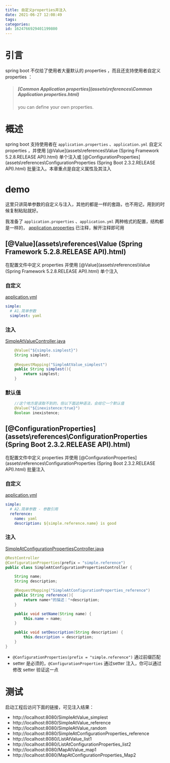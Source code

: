 ```yaml
---
title: 自定义properties并注入
date: 2021-06-27 12:08:49
tags: 
categories: 
id: 1624766929401199800
---
```


# 引言

spring boot 不仅给了使用者大量默认的 properties ，而且还支持使用者自定义 properties ：

> #####  [Common Application properties](assets\references\Common Application properties.html) 
>
> you can define your own properties.

# 概述

spring boot 支持使用者在 `application.properties` 、`application.yml` 自定义 properties ，并使用  [@Value](assets\references\Value (Spring Framework 5.2.8.RELEASE API).html) 单个注入或 [@ConfigurationProperties](assets\references\ConfigurationProperties (Spring Boot 2.3.2.RELEASE API).html) 批量注入。本章重点是自定义属性及其注入

# demo

这里只讲简单参数的自定义与注入，其他的都是一样的套路，也不用记，用到的时候复制粘贴就好。

我准备了 `application.properties` 、`application.yml` 两种格式的配置，结构都是一样的， [application.properties](demo\src\main\resources\application.properties)  已注释，解开注释即可用

##  [@Value](assets\references\Value (Spring Framework 5.2.8.RELEASE API).html) 

在配置文件中定义 properties 并使用 [@Value](assets\references\Value (Spring Framework 5.2.8.RELEASE API).html) 单个注入

### 自定义

 [application.yml](demo\src\main\resources\application.yml) 

```yaml
simple:
  # A1.简单参数
  simplest: yaml
```

### 注入

 [SimpleAtValueController.java](demo\src\main\java\com\example\demo\controller\A_simple\SimpleAtValueController.java) 

```java
    @Value("${simple.simplest}")
    String simplest;
    
    @RequestMapping("SimpleAtValue_simplest")
    public String simplest(){
        return simplest;
    }
```

### 默认值

```java
    //这个地方是读取不到的，但以下面这种语法，会给它一个默认值
    @Value("${inexistence:true}")
    Boolean inexistence;
```

##  [@ConfigurationProperties](assets\references\ConfigurationProperties (Spring Boot 2.3.2.RELEASE API).html) 

在配置文件中定义 properties 并使用  [@ConfigurationProperties](assets\references\ConfigurationProperties (Spring Boot 2.3.2.RELEASE API).html) 批量注入

### 自定义

 [application.yml](demo\src\main\resources\application.yml) 

```yaml
simple:
  # A2.简单参数 - 参数引用
  reference:
    name: yaml
    description: ${simple.reference.name} is good
```

### 注入

 [SimpleAtConfigurationPropertiesController.java](demo\src\main\java\com\example\demo\controller\A_simple\SimpleAtConfigurationPropertiesController.java) 

```java
@RestController
@ConfigurationProperties(prefix = "simple.reference")
public class SimpleAtConfigurationPropertiesController {

    String name;
    String description;

    @RequestMapping("SimpleAtConfigurationProperties_reference")
    public String reference(){
        return name+"的描述："+description;
    }

    public void setName(String name) {
        this.name = name;
    }

    public void setDescription(String description) {
        this.description = description;
    }
}
```

- `@ConfigurationProperties(prefix = "simple.reference")` 通过前缀匹配
- setter 是必须的，`@ConfigurationProperties` 通过setter 注入，你可以通过修改 setter 验证这一点

# 测试

启动工程后访问下面的链接，可见注入结果：

- http://localhost:8080/SimpleAtValue_simplest
- http://localhost:8080/SimpleAtValue_reference
- http://localhost:8080/SimpleAtValue_random
- http://localhost:8080/SimpleAtConfigurationProperties_reference
- http://localhost:8080/ListAtValue_list1
- http://localhost:8080/ListAtConfigurationProperties_list2
- http://localhost:8080/MapAtValue_map1
- http://localhost:8080/MapAtConfigurationProperties_Map2





